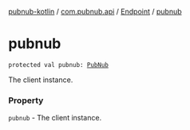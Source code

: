 [pubnub-kotlin](../../index.md) / [com.pubnub.api](../index.md) / [Endpoint](index.md) / [pubnub](./pubnub.md)

# pubnub

`protected val pubnub: `[`PubNub`](../-pub-nub/index.md)

The client instance.

### Property

`pubnub` - The client instance.